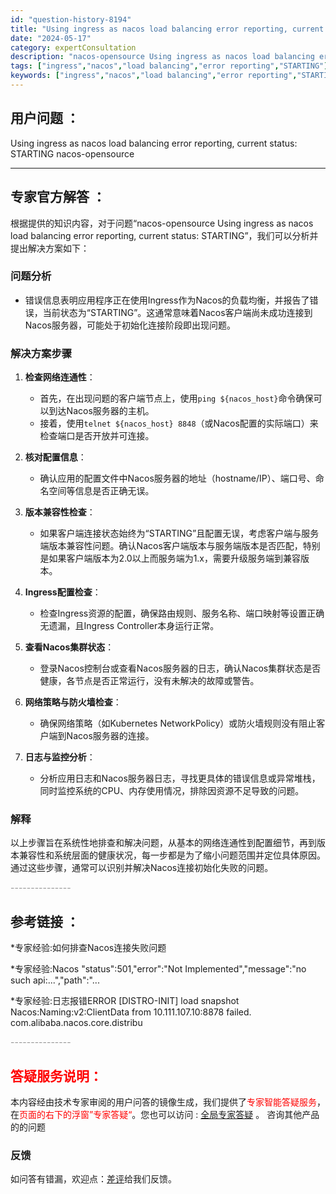 ```yaml
---
id: "question-history-8194"
title: "Using ingress as nacos load balancing error reporting, current status: STARTING nacos-opensource"
date: "2024-05-17"
category: expertConsultation
description: "nacos-opensource Using ingress as nacos load balancing error reporting, current status: STARTING"
tags: ["ingress","nacos","load balancing","error reporting","STARTING"]
keywords: ["ingress","nacos","load balancing","error reporting","STARTING"]
---
```


## 用户问题 ： 
 Using ingress as nacos load balancing error reporting, current status: STARTING nacos-opensource 

---------------
## 专家官方解答 ：

根据提供的知识内容，对于问题“nacos-opensource Using ingress as nacos load balancing error reporting, current status: STARTING”，我们可以分析并提出解决方案如下：

### 问题分析
- 错误信息表明应用程序正在使用Ingress作为Nacos的负载均衡，并报告了错误，当前状态为“STARTING”。这通常意味着Nacos客户端尚未成功连接到Nacos服务器，可能处于初始化连接阶段即出现问题。

### 解决方案步骤

1. **检查网络连通性**：
   - 首先，在出现问题的客户端节点上，使用`ping ${nacos_host}`命令确保可以到达Nacos服务器的主机。
   - 接着，使用`telnet ${nacos_host} 8848`（或Nacos配置的实际端口）来检查端口是否开放并可连接。

2. **核对配置信息**：
   - 确认应用的配置文件中Nacos服务器的地址（hostname/IP）、端口号、命名空间等信息是否正确无误。

3. **版本兼容性检查**：
   - 如果客户端连接状态始终为“STARTING”且配置无误，考虑客户端与服务端版本兼容性问题。确认Nacos客户端版本与服务端版本是否匹配，特别是如果客户端版本为2.0以上而服务端为1.x，需要升级服务端到兼容版本。

4. **Ingress配置检查**：
   - 检查Ingress资源的配置，确保路由规则、服务名称、端口映射等设置正确无遗漏，且Ingress Controller本身运行正常。

5. **查看Nacos集群状态**：
   - 登录Nacos控制台或查看Nacos服务器的日志，确认Nacos集群状态是否健康，各节点是否正常运行，没有未解决的故障或警告。

6. **网络策略与防火墙检查**：
   - 确保网络策略（如Kubernetes NetworkPolicy）或防火墙规则没有阻止客户端到Nacos服务器的连接。

7. **日志与监控分析**：
   - 分析应用日志和Nacos服务器日志，寻找更具体的错误信息或异常堆栈，同时监控系统的CPU、内存使用情况，排除因资源不足导致的问题。

### 解释
以上步骤旨在系统性地排查和解决问题，从基本的网络连通性到配置细节，再到版本兼容性和系统层面的健康状况，每一步都是为了缩小问题范围并定位具体原因。通过这些步骤，通常可以识别并解决Nacos连接初始化失败的问题。


<font color="#949494">---------------</font> 


## 参考链接 ：

*专家经验:如何排查Nacos连接失败问题 
 
 *专家经验:Nacos "status":501,"error":"Not Implemented","message":"no such api:...","path":"... 
 
 *专家经验:日志报错ERROR [DISTRO-INIT] load snapshot Nacos:Naming:v2:ClientData from 10.111.107.10:8878 failed. com.alibaba.nacos.core.distribu 


 <font color="#949494">---------------</font> 
 


## <font color="#FF0000">答疑服务说明：</font> 

本内容经由技术专家审阅的用户问答的镜像生成，我们提供了<font color="#FF0000">专家智能答疑服务</font>，在<font color="#FF0000">页面的右下的浮窗”专家答疑“</font>。您也可以访问 : [全局专家答疑](https://opensource.alibaba.com/chatBot) 。 咨询其他产品的的问题

### 反馈
如问答有错漏，欢迎点：[差评](https://ai.nacos.io/user/feedbackByEnhancerGradePOJOID?enhancerGradePOJOId=13553)给我们反馈。
